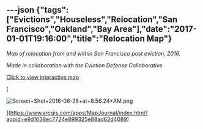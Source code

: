 ---json
{"tags":["Evictions","Houseless","Relocation","San Francisco","Oakland","Bay Area"],"date":"2017-01-01T19:16:00","title":"Relocation Map"}
---

_Map of relocation from and within San Francisco post eviction, 2016._

_Made in collaboration with the Eviction Defense Collaborative_

[Click to view interactive map](https://www.arcgis.com/apps/MapJournal/index.html?appid=e9d1638ec7724e899325e88ad62d4089)

[

![Screen+Shot+2016-06-28+at+8.56.24+AM.png](/assets/uploads/Screen%2BShot%2B2016-06-28%2Bat%2B8.56.24%2BAM.png)

](https://www.arcgis.com/apps/MapJournal/index.html?appid=e9d1638ec7724e899325e88ad62d4089)
